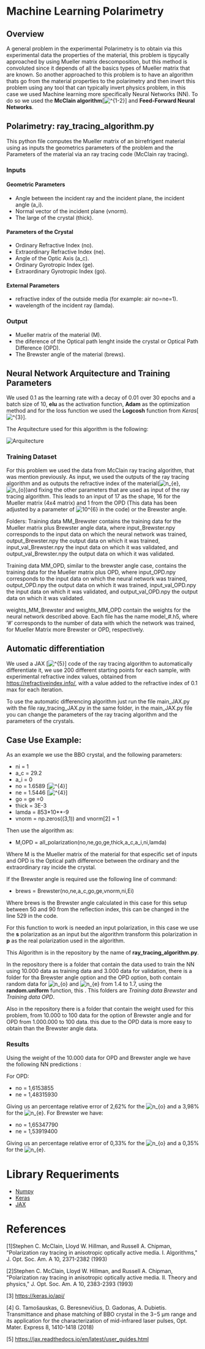 # Machine Learning Polarimetry

## Overview
A general problem in the experimental Polarimetry is to obtain via this experimental data the properties of the material, this problem is tipycally approached by using Mueller matrix descomposition, but this method is convoluted since it depends of all the basics types of Mueller matrix that are known. So another approached to this problem is to have an algorithm thats go from the material properties to the polarimetry and then invert this problem using any tool that can typically invert physics problem, in this case we used Machine learning more specifically Neural Networks (NN). To do so we used the **McClain algorithm**[<img src="https://latex.codecogs.com/svg.image?^{1-2}" title="^{1-2}" />] and **Feed-Forward Neural Networks**.


## Polarimetry: ray_tracing_algorithm.py


This python file computes the Mueller matrix of an birrefrigent material using as inputs the geometrics parameters of the problem and the Parameters of the material via an ray tracing code (McClain ray tracing).


### Inputs


#### Geometric Parameters


- Angle between the incident ray and the incident plane, the incident angle (a_i).
- Normal vector of the incident plane (vnorm).
- The large of the crystal (thick).


#### Parameters of the Crystal
- Ordinary Refractive Index (no).
- Extraordinary Refractive Index (ne).
- Angle of the Optic Axis (a_c).
- Ordinary Gyrotropic Index (ge).
- Extraordinary Gyrotropic Index (go).


#### External Parameters
- refractive index of the outside media (for example: air no=ne=1).
- wavelength of the incident ray (lamda).


### Output
- Mueller matrix of the material (M).
- the diference of the Optical path lenght inside the crystal or Optical Path Difference (OPD).
- The Brewster angle of the material (brews).


## Neural Network Arquitecture and Training Parameters
We used 0.1 as the learning rate with a decay of 0.01 over 30 epochs and a batch size of 10, **elu** as the activation function, **Adam** as the optimization method and for the loss function we used the **Logcosh** function from *Keras*[<img src="https://latex.codecogs.com/svg.image?^{3}" title="^{3}" />]. 

The Arquitecture used for this algorithm is the following:


![Arquitecture](https://github.com/fherreralab/machine_learning_ray_tracing/blob/main/NN_Architecture.PNG)

### Training Dataset
For this problem we used the data from McClain ray tracing algorithm, that was mention previously.
As input, we used the outputs of the ray tracing algorithm and as outputs the refractive index of the material(<img src="https://latex.codecogs.com/svg.image?n_{e}" title="n_{e}" />,<img src="https://latex.codecogs.com/svg.image?n_{o}" title="n_{o}" />)and fixing the other parameters that are used as input of the ray tracing algorithm. This leads to an input of 17 as the shape, 16 for the Mueller matrix (4x4 matrix) and 1 from the OPD (This data has been adjusted by a parameter of <img src="https://latex.codecogs.com/svg.image?10^{6}" title="10^{6}" /> in the code) or the Brewster angle.

Folders:
Training data MM_Brewster contains the training data for the Mueller matrix plus Brewster angle data, where input_Brewster.npy corresponds to the input data on which the neural network was trained, output_Brewster.npy the output data on which it was trained, input_val_Brewster.npy the input data on which it was validated, and output_val_Brewster.npy the output data on which it was validated. 

Training data MM_OPD, similar to the brewster angle case, contains the training data for the Mueller matrix plus OPD, where input_OPD.npy corresponds to the input data on which the neural network was trained, output_OPD.npy the output data on which it was trained, input_val_OPD.npy the input data on which it was validated, and output_val_OPD.npy the output data on which it was validated. 

weights_MM_Brewster and weights_MM_OPD contain the weights for the neural network described above. Each file has the name model_#.h5, where ‘#’ corresponds to the number of data with which the network was trained, for Mueller Matrix more Brewster or OPD, respectively.

## Automatic differentiation
We used a JAX [<img src="https://latex.codecogs.com/svg.image?^{5}" title="^{5}" />] code of the ray tracing algorithm to automatically differentiate it, we use 200 different starting points for each sample, with experimental refractive index values, obtained from https://refractiveindex.info/, with a value added to the refractive index of 0.1 max for each iteration. 

To use the automatic differencing algorithm just run the file main_JAX.py with the file ray_tracing_JAX.py in the same folder, in the main_JAX.py file you can change the parameters of the ray tracing algorithm and the parameters of the crystals. 


## Case Use Example:

As an example we use the BBO crystal, and the following parameters:
- ni = 1
- a_c = 29.2
- a_i = 0
- no = 1.6589 [<img src="https://latex.codecogs.com/svg.image?^{4}" title="^{4}" />]
- ne = 1.5446 [<img src="https://latex.codecogs.com/svg.image?^{4}" title="^{4}" />]
- go = ge =0
- thick = 3E-3
- lamda = 853*10**-9
- vnorm = np.zeros((3,1)) and vnorm[2] = 1

Then use the algorithm as:

- M,OPD = all_polarization(no,ne,go,ge,thick,a_c,a_i,ni,lamda)

Where M is the Mueller matrix of the material for that especific set of inputs and OPD is the Optical path difference between the ordinary and the extraordinary ray incide the crystal.

If the Brewster angle is required use the following line of command:
- brews = Brewster(no,ne,a_c,go,ge,vnorm,ni,Ei)

Where brews is the Brewster angle calculated in this case for this setup between 50 and 90 from the reflection index, this can be changed in the line 529 in the code.


For this function to work is needed an input polarization, in this case we use the **s** polarization as an input but the algorithm transform this polarization in **p** as the real polarization used in the algorithm.

This Algorithm is in the repository by the name of **ray_tracing_algorithm.py**.


In the repository there is a folder that contain the data used to train the NN using 10.000 data as training data and 3.000 data for validation, there is a folder for tha Brewster angle option and the OPD option, both contain random data for <img src="https://latex.codecogs.com/svg.image?n_{o}" title="n_{o}" /> and <img src="https://latex.codecogs.com/svg.image?n_{e}" title="n_{e}" /> from 1.4 to 1.7, using the **random.uniform** function, this . This folders are *Training data Brewster* and *Training data OPD*.

Also in the repository there is a folder that contain the weight used for this problem, from 10.000 to 100 data for the option of Brewster angle and for OPD from 1.000.000 to 100 data. this due to the OPD data is more easy to obtain than the Brewster angle data.

### Results
Using the weight of the 10.000 data for OPD and Brewster angle we have the following NN predictions :

For OPD:
- no = 1,6153855
- ne = 1,48315930

Giving us an percentage relative error of 2,62% for the <img src="https://latex.codecogs.com/svg.image?n_{o}" title="n_{o}" /> and a 3,98% for the <img src="https://latex.codecogs.com/svg.image?n_{e}" title="n_{e}" />. For Brewster we have:

- no = 1,65347790
- ne = 1,53919400

Giving us an percentage relative error of 0,33% for the <img src="https://latex.codecogs.com/svg.image?n_{o}" title="n_{o}" /> and a 0,35% for the <img src="https://latex.codecogs.com/svg.image?n_{e}" title="n_{e}" />.

# Library Requeriments
- [Numpy](https://numpy.org/) 
- [Keras](https://keras.io/)
- [JAX](https://jax.readthedocs.io/en/latest/)


# References
[1]Stephen C. McClain, Lloyd W. Hillman, and Russell A. Chipman, "Polarization ray tracing in anisotropic optically active media. I. Algorithms," J. Opt. Soc. Am. A 10, 2371-2382 (1993)

[2]Stephen C. McClain, Lloyd W. Hillman, and Russell A. Chipman, "Polarization ray tracing in anisotropic optically active media. II. Theory and physics," J. Opt. Soc. Am. A 10, 2383-2393 (1993)

[3] https://keras.io/api/

[4] G. Tamošauskas, G. Beresnevičius, D. Gadonas, A. Dubietis. Transmittance and phase matching of BBO crystal in the 3−5 μm range and its application for the characterization of mid-infrared laser pulses, Opt. Mater. Express 8, 1410-1418 (2018)

[5] https://jax.readthedocs.io/en/latest/user_guides.html


